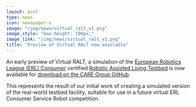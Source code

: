 ```yaml
---
layout: post
type: news
icon: newspaper-o
image: "/img/news/virtual_ralt_v1.png"
image_style: "max-height: 100px;"
image_link: "/img/news/virtual_ralt_v1.png"
title: "Preview of Virtual RALT now available"
---
```


An early preview of Virtual RALT, a simulation of the <a href="https://www.eu-robotics.net/robotics_league/erl-consumer/about/index.html">European Robotics League (ERL) Consumer</a> certified <a href="https://ralt.hw.ac.uk/">Robotic Assisted Living Testbed</a> is now available for <a href="https://github.com/care-group/Virtual-RALT-Standalone">download on the CARE Group GitHub</a>.

This represents the result of our initial work of creating a simulated version of the real-world testbed facility, suitable for use in a future virtual ERL Consumer Service Robot competition.
